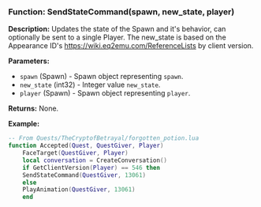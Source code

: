 ### Function: SendStateCommand(spawn, new_state, player)

**Description:**
Updates the state of the Spawn and it's behavior, can optionally be sent to a single Player.  The new_state is based on the Appearance ID's https://wiki.eq2emu.com/ReferenceLists by client version.

**Parameters:**
- `spawn` (Spawn) - Spawn object representing `spawn`.
- `new_state` (int32) - Integer value `new_state`.
- `player` (Spawn) - Spawn object representing `player`.

**Returns:** None.

**Example:**

```lua
-- From Quests/TheCryptofBetrayal/forgotten_potion.lua
function Accepted(Quest, QuestGiver, Player)
	FaceTarget(QuestGiver, Player)
	local conversation = CreateConversation()
	if GetClientVersion(Player) == 546 then
	SendStateCommand(QuestGiver, 13061)
	else
    PlayAnimation(QuestGiver, 13061)
    end
```
